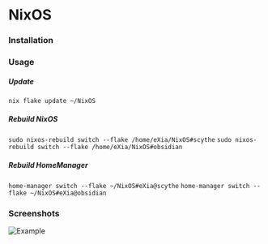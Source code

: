 # NixOS

### Installation

### Usage

##### Update
`nix flake update ~/NixOS`

##### Rebuild NixOS
`sudo nixos-rebuild switch --flake /home/eXia/NixOS#scythe`
`sudo nixos-rebuild switch --flake /home/eXia/NixOS#obsidian`

##### Rebuild HomeManager
`home-manager switch --flake ~/NixOS#eXia@scythe`
`home-manager switch --flake ~/NixOS#eXia@obsidian`


### Screenshots
![Example](https://github.com/mewoocat/NixOS/blob/main/desktop.png)
